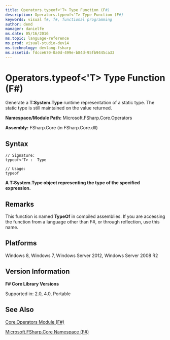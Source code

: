 ```yaml
---
title: Operators.typeof<'T> Type Function (F#)
description: Operators.typeof<'T> Type Function (F#)
keywords: visual f#, f#, functional programming
author: dend
manager: danielfe
ms.date: 05/16/2016
ms.topic: language-reference
ms.prod: visual-studio-dev14
ms.technology: devlang-fsharp
ms.assetid: fdcce670-0a0d-499e-b84d-95fb9445ca33 
---
```


# Operators.typeof<'T> Type Function (F#)

Generate a **T:System.Type** runtime representation of a static type. The static type is still maintained on the value returned.

**Namespace/Module Path:** Microsoft.FSharp.Core.Operators

**Assembly:** FSharp.Core (in FSharp.Core.dll)


## Syntax

```
// Signature:
typeof<'T> :  Type

// Usage:
typeof
```

**A T:System.Type object representing the type of the specified expression.**
## Remarks
This function is named **TypeOf** in compiled assemblies. If you are accessing the function from a language other than F#, or through reflection, use this name.


## Platforms
Windows 8, Windows 7, Windows Server 2012, Windows Server 2008 R2


## Version Information
**F# Core Library Versions**

Supported in: 2.0, 4.0, Portable




## See Also
[Core.Operators Module &#40;F&#35;&#41;](Core.Operators-Module-%5BFSharp%5D.md)

[Microsoft.FSharp.Core Namespace &#40;F&#35;&#41;](Microsoft.FSharp.Core-Namespace-%5BFSharp%5D.md)

